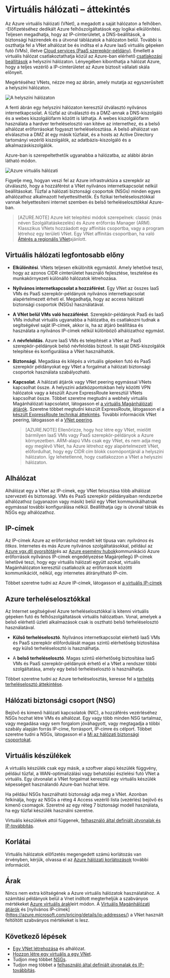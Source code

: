 <properties
   pageTitle="Azure virtuális hálózati (VNet) – áttekintés"
   description="Tudjon meg többet az Azure virtuális hálózatok (VNets)."
   services="virtual-network"
   documentationCenter="na"
   authors="jimdial"
   manager="carmonm"
   editor="tysonn" />
<tags
   ms.service="virtual-network"
   ms.devlang="na"
   ms.topic="get-started-article"
   ms.tgt_pltfrm="na"
   ms.workload="infrastructure-services"
   ms.date="03/15/2016"
   ms.author="jdial" />

# <a name="virtual-network-overview"></a>Virtuális hálózati – áttekintés

Az Azure virtuális hálózati (VNet), a megadott a saját hálózaton a felhőben.  -Előfizetéséhez dedikált Azure felhőszolgáltatások egy logikai elkülönítési. Teljesen megadhatja, hogy az IP-címterületet, a DNS-beállítások, a biztonsági házirendek és a útvonal táblázatok a hálózaton belül. További is oszthatja fel a VNet alhálózat be és indítsa el a Azure IaaS virtuális gépeken futó (VMs), illetve [Cloud services (PaaS szerepkör-példány)](../cloud-services/cloud-services-choose-me.md). Emellett a virtuális hálózat csatlakoztathatja közül az Azure-ban elérhető [csatlakozási beállítások](../vpn-gateway/vpn-gateway-about-vpngateways.md#site-to-site-and-multi-site) a helyszíni hálózaton. Lényegében kibonthatja a hálózat Azure, hogy a teljes vezérlő a IP-címterületet az Azure biztosít vállalati skála előnyeit.

Megértéséhez VNets, nézze meg az ábrán, amely mutatja az egyszerűsített a helyszíni hálózaton.

![A helyszíni hálózaton](./media/virtual-networks-overview/figure01.png)

A fenti ábrán egy helyszíni hálózaton keresztül útválasztó nyilvános internetkapcsolat. A tűzfal az útválasztó és a DMZ-annak a DNS-kiszolgáló és a webes kiszolgálófarm között is láthatja. A webes kiszolgálófarm használata a hardver terheléselosztó van kitéve az internethez, és a belső alhálózat erőforrásokat fogyaszt terheléselosztása. A belső alhálózat van elválasztva a DMZ át egy másik tűzfalat, és a hosts az Active Directory tartományi vezérlő kiszolgálók, az adatbázis-kiszolgáló és a alkalmazáskiszolgálók.

Azure-ban is szerepeltethetők ugyanabba a hálózatba, az alábbi ábrán látható módon.

![Azure virtuális hálózati](./media/virtual-networks-overview/figure02.png)

Figyelje meg, hogyan veszi fel az Azure infrastruktúra a szerepkör az útválasztó, hogy a hozzáférést a VNet nyilvános internetkapcsolat nélkül beállításokat. Tűzfal a hálózati biztonsági csoportok (NSGs) minden egyes alhálózathoz alkalmazott helyettesíthetők. És fizikai terheléselosztókkal vannak helyettesíteni internet szemben és belső terheléselosztókkal Azure-ban.

>[AZURE.NOTE] Azure két telepítési módok szerepelnek: classic (más néven Szolgáltatáskezelés) és Azure erőforrás Manager (ARM). Klasszikus VNets hozzáadott egy affinitás csoportba, vagy a program létrehoz egy területi VNet. Egy VNet affinitás csoportban, ha való [Áttérés a regionális VNet](virtual-networks-migrate-to-regional-vnet.md)ajánlott.

## <a name="virtual-network-benefits"></a>Virtuális hálózati legfontosabb előny

- **Elkülönítési**. VNets teljesen elkülönítik egymástól. Amely lehetővé teszi, hogy az azonos CIDR címterületet használó fejlesztése, tesztelése és munkakörnyezeti különálló hálózatok létrehozása.

- **Nyilvános internetkapcsolat a hozzáférést**. Egy VNet az összes IaaS VMs és PaaS szerepkör-példányok nyilvános internetkapcsolat alapértelmezett érheti el. Megadhatja, hogy az access hálózati biztonsági csoportok (NSGs) használatával.

- **A VNet belül VMs való hozzáférést**. Szerepkör-példányok PaaS és IaaS VMs indulhat virtuális ugyanabba a hálózatba, és csatlakozni tudnak a segítségével saját IP-címek, akkor is, ha az átjáró beállítása és használata a nyilvános IP-címek nélkül különböző alhálózathoz egymást.

- A **névfeloldás**. Azure IaaS VMs és telepítését a VNet az PaaS szerepkör-példányok belső névfeloldás biztosít. Is saját DNS-kiszolgálók telepítése és konfigurálása a VNet használhatók.

- **Biztonsági**. Megadása és kilépés a virtuális gépeken futó és PaaS szerepkör példányokat egy VNet a forgalmat a hálózati biztonsági csoportok használata szabályozható.

- **Kapcsolat**. A hálózati átjárók vagy VNet peering egymással VNets kapcsolhat össze. A helyszíni adatközpontokban hely közötti VPN hálózatok vagy a készült Azure ExpressRoute keresztül VNets kapcsolhat össze. Többet szeretne megtudni a webhely virtuális Magánhálózati kapcsolatot, látogasson el [a virtuális Magánhálózati átjárók](../vpn-gateway/vpn-gateway-about-vpngateways.md#site-to-site-and-multi-site). Szeretne többet megtudni készült ExpressRoute, látogasson el a [készült ExpressRoute technikai áttekintés](../expressroute/expressroute-introduction.md). További információk VNet peering, látogasson el a [VNet peering](virtual-network-peering-overview.md).

    >[AZURE.NOTE] Ellenőrizze, hogy hoz létre egy VNet, mielőtt bármilyen IaaS VMs vagy PaaS szerepkör-példányok a Azure környezetben. ARM-alapú VMs csak egy VNet, és nem adja meg egy meglévő VNet, ha Azure létrehoz egy alapértelmezett VNet, előfordulhat, hogy egy CIDR cím blokk csomópontjánál a helyszíni hálózaton. Így lehetetlenné, hogy csatlakozzon a VNet a helyszíni hálózaton.

## <a name="subnets"></a>Alhálózat

Alhálózat egy a VNet az IP-címek, egy VNet felosztása több alhálózat szervezeti és biztonsági. VMs és PaaS szerepkör példányaiban rendszerbe alhálózathoz (ugyanazon vagy másik) belül egy VNet kommunikálhatnak egymással további konfigurálása nélkül. Beállíthatja úgy is útvonal táblák és NSGs egy alhálózathoz.

## <a name="ip-addresses"></a>IP-címek


Az IP-címek Azure az erőforráshoz rendelt két típusa van: *nyilvános* és *titkos*. Internetes és más Azure nyilvános szolgáltatásokkal, például az [Azure vgx.dll gyorsítótár](https://azure.microsoft.com/services/cache/)és az [Azure esemény hubok](https://azure.microsoft.com/documentation/services/event-hubs/)kommunikáció Azure erőforrások nyilvános IP-címek engedélyezése Magánjellegű IP-címek lehetővé teszi, hogy egy virtuális hálózati együtt azokat, virtuális Magánhálózaton keresztül csatlakozik az erőforrások közötti kommunikációt, nélkül, egy internetes átirányítható IP-cím.

Többet szeretne tudni az Azure IP-címek, látogasson el [a virtuális IP-címek](virtual-network-ip-addresses-overview-arm.md)

## <a name="azure-load-balancers"></a>Azure terheléselosztókkal

Az Internet segítségével Azure terheléselosztókkal is kitenni virtuális gépeken futó és felhőszolgáltatások virtuális hálózatban. Vonal, amelyek a belső elérhető üzleti alkalmazások csak is osztható belső terheléselosztó használatával.

- **Külső terheléselosztó**. Nyilvános internetkapcsolat elérhető IaaS VMs és PaaS szerepkör előfordulását magas szintű elérhetőség biztosítása egy külső terheléselosztó is használhatja.

- A **belső terheléselosztó**. Magas szintű elérhetőség biztosítása IaaS VMs és PaaS szerepkör-példányok érhető el a VNet a rendszer többi szolgáltatása, amely egy belső terheléselosztó is használhatja.

Többet szeretne tudni az Azure terheléselosztás, keresse fel a [terhelés terheléselosztó áttekintése](../load-balancer/load-balancer-overview.md).

## <a name="network-security-group-nsg"></a>Hálózati biztonsági csoport (NSG)

Bejövő és kimenő hálózati kapcsolatok (NIC), a hozzáférés vezérléséhez NSGs hozhat létre VMs és alhálózat. Egy vagy több minden NSG tartalmaz, vagy megadása vagy sem forgalom jóváhagyott, vagy megtagadja a többi szabály alapján forrás IP-címe, forrásport, IP-címre és célport. Többet szeretne tudni a NSGs, látogasson el a [Mi az hálózati biztonsági csoportokat](virtual-networks-nsg.md).

## <a name="virtual-appliances"></a>Virtuális készülékek

A virtuális készülék csak egy másik, a szoftver alapú készülék függvény, például tűzfal, a WAN-optimalizálási vagy behatolási észlelési futó VNet a virtuális. Egy útvonalat a VNet forgalmat keresztül egy virtuális készülék képességeit használandó Azure-ban hozhat létre.

Ha például NSGs használható biztonsági adja meg a VNet. Azonban felkínálja, hogy az NSGs a réteg 4 Access vezérlő lista (vezérlés) bejövő és kimenő csomagok. Szeretné az egy réteg 7 biztonsági modell használata, ha egy tűzfal készülék használni szeretne.

Virtuális készülékek attól függenek, [felhasználó által definiált útvonalak és IP-továbbítás](virtual-networks-udr-overview.md).

## <a name="limits"></a>Korlátai
Virtuális hálózatok előfizetés megengedett számú korlátozás van érvényben, kérjük, olvassa el az [Azure hálózati korlátozások](../azure-subscription-service-limits.md#networking-limits) további információt.

## <a name="pricing"></a>Árak
Nincs nem extra költségének a Azure virtuális hálózatok használatához. A számítási példányok belül a Vnet indított megterheljük a szabványos mértékeket [Azure virtuális árak](https://azure.microsoft.com/pricing/details/virtual-machines/)leírt módon. A [Virtuális Magánhálózati átjárók](https://azure.microsoft.com/pricing/details/vpn-gateway/) és [nyilvános IP-címek] (https://azure.microsoft.com/pricing/details/ip-addresses/) a VNet használt feltöltött szabványos mértékeket is lesz.

## <a name="next-steps"></a>Következő lépések

- [Egy VNet létrehozása](virtual-networks-create-vnet-arm-pportal.md) és alhálózat.
- [Hozzon létre egy virtuális a egy VNet](../virtual-machines/virtual-machines-windows-hero-tutorial.md).
- Tudjon meg többet [NSGs](virtual-networks-nsg.md).
- Tudjon meg többet a [felhasználó által definiált útvonalak és IP-továbbítás](virtual-networks-udr-overview.md).
